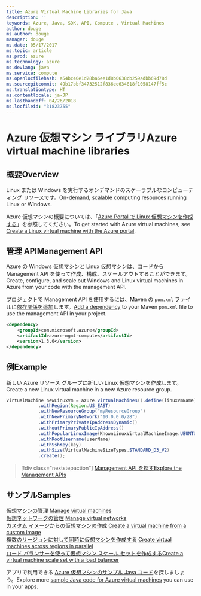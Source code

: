 ```yaml
---
title: Azure Virtual Machine Libraries for Java
description: ''
keywords: Azure, Java, SDK, API, Compute , Virtual Machines
author: douge
ms.author: douge
manager: douge
ms.date: 05/17/2017
ms.topic: article
ms.prod: azure
ms.technology: azure
ms.devlang: java
ms.service: compute
ms.openlocfilehash: a54bc40e1d28ba6ee1d8b0638cb259adbb69d78d
ms.sourcegitcommit: 49b17bbf34732512f836ee634818f1058147ff5c
ms.translationtype: HT
ms.contentlocale: ja-JP
ms.lasthandoff: 04/26/2018
ms.locfileid: "31823755"
---
```

# <a name="azure-virtual-machine-libraries"></a><span data-ttu-id="1cf21-103">Azure 仮想マシン ライブラリ</span><span class="sxs-lookup"><span data-stu-id="1cf21-103">Azure virtual machine libraries</span></span>

## <a name="overview"></a><span data-ttu-id="1cf21-104">概要</span><span class="sxs-lookup"><span data-stu-id="1cf21-104">Overview</span></span>

<span data-ttu-id="1cf21-105">Linux または Windows を実行するオンデマンドのスケーラブルなコンピューティング リソースです。</span><span class="sxs-lookup"><span data-stu-id="1cf21-105">On-demand, scalable computing resources running Linux or Windows.</span></span>

<span data-ttu-id="1cf21-106">Azure 仮想マシンの概要については、「[Azure Portal で Linux 仮想マシンを作成する](/azure/virtual-machines/linux/quick-create-portal)」を参照してください。</span><span class="sxs-lookup"><span data-stu-id="1cf21-106">To get started with Azure virtual machines, see [Create a Linux virtual machine with the Azure portal](/azure/virtual-machines/linux/quick-create-portal).</span></span>

## <a name="management-api"></a><span data-ttu-id="1cf21-107">管理 API</span><span class="sxs-lookup"><span data-stu-id="1cf21-107">Management API</span></span>

<span data-ttu-id="1cf21-108">Azure の Windows 仮想マシンと Linux 仮想マシンは、コードから Management API を使って作成、構成、スケールアウトすることができます。</span><span class="sxs-lookup"><span data-stu-id="1cf21-108">Create, configure, and scale out Windows and Linux virtual machines in Azure from your code with the management API.</span></span>

<span data-ttu-id="1cf21-109">プロジェクトで Management API を使用するには、Maven の `pom.xml` ファイルに[依存関係を追加](https://maven.apache.org/guides/getting-started/index.html#How_do_I_use_external_dependencies)します。</span><span class="sxs-lookup"><span data-stu-id="1cf21-109">[Add a dependency](https://maven.apache.org/guides/getting-started/index.html#How_do_I_use_external_dependencies) to your Maven `pom.xml` file to use the management API in your project.</span></span>  

```XML
<dependency>
    <groupId>com.microsoft.azure</groupId>
    <artifactId>azure-mgmt-compute</artifactId>
    <version>1.3.0</version>
</dependency>
```   


## <a name="example"></a><span data-ttu-id="1cf21-110">例</span><span class="sxs-lookup"><span data-stu-id="1cf21-110">Example</span></span>

<span data-ttu-id="1cf21-111">新しい Azure リソース グループに新しい Linux 仮想マシンを作成します。</span><span class="sxs-lookup"><span data-stu-id="1cf21-111">Create a new Linux virtual machine in a new Azure resource group.</span></span>

```java
VirtualMachine newLinuxVm = azure.virtualMachines().define(linuxVmName)
            .withRegion(Region.US_EAST)
            .withNewResourceGroup("myResourceGroup")
            .withNewPrimaryNetwork("10.0.0.0/28")
            .withPrimaryPrivateIpAddressDynamic()
            .withoutPrimaryPublicIpAddress()
            .withPopularLinuxImage(KnownLinuxVirtualMachineImage.UBUNTU_SERVER_16_04_LTS)
            .withRootUsername(userName)
            .withSshKey(key)
            .withSize(VirtualMachineSizeTypes.STANDARD_D3_V2)
            .create();
```

> [!div class="nextstepaction"]
> [<span data-ttu-id="1cf21-112">Management API を探す</span><span class="sxs-lookup"><span data-stu-id="1cf21-112">Explore the Management APIs</span></span>](/java/api/overview/azure/virtualmachines/management)


## <a name="samples"></a><span data-ttu-id="1cf21-113">サンプル</span><span class="sxs-lookup"><span data-stu-id="1cf21-113">Samples</span></span>

<span data-ttu-id="1cf21-114">[仮想マシンの管理][1] </span><span class="sxs-lookup"><span data-stu-id="1cf21-114">[Manage virtual machines][1] </span></span>  
<span data-ttu-id="1cf21-115">[仮想ネットワークの管理][6] </span><span class="sxs-lookup"><span data-stu-id="1cf21-115">[Manage virtual networks][6] </span></span>  
<span data-ttu-id="1cf21-116">[カスタム イメージからの仮想マシンの作成][2] </span><span class="sxs-lookup"><span data-stu-id="1cf21-116">[Create a virtual machine from a custom image][2] </span></span>  
<span data-ttu-id="1cf21-117">[複数のリージョンに対して同時に仮想マシンを作成する][5]  </span><span class="sxs-lookup"><span data-stu-id="1cf21-117">[Create virtual machines across regions in parallel][5]  </span></span>  
<span data-ttu-id="1cf21-118">[ロード バランサーを使って仮想マシン スケール セットを作成する][7]</span><span class="sxs-lookup"><span data-stu-id="1cf21-118">[Create a virtual machine scale set with a load balancer][7]</span></span>    

[1]: ../docs-ref-conceptual/java-sdk-manage-virtual-machines.md
[2]: https://azure.microsoft.com/resources/samples/managed-disk-java-create-virtual-machine-using-custom-image/
[5]: ../docs-ref-conceptual/java-sdk-virtual-machines-in-parallel.md
[6]: ../docs-ref-conceptual/java-sdk-manage-virtual-networks.md
[7]: ../docs-ref-conceptual/java-sdk-manage-vm-scalesets.md

<span data-ttu-id="1cf21-119">アプリで利用できる [Azure 仮想マシンのサンプル Java コード](https://azure.microsoft.com/resources/samples/?platform=java&term=VM)を探しましょう。</span><span class="sxs-lookup"><span data-stu-id="1cf21-119">Explore more [sample Java code for Azure virtual machines](https://azure.microsoft.com/resources/samples/?platform=java&term=VM) you can use in your apps.</span></span>